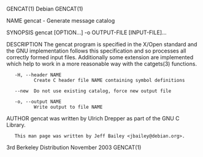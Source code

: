 GENCAT(1)                           Debian                          GENCAT(1)

NAME
       gencat - Generate message catalog

SYNOPSIS
       gencat [OPTION...] -o OUTPUT-FILE [INPUT-FILE]...

DESCRIPTION
       The gencat program is specified in the X/Open standard and the GNU
       implementation follows this specification and so processes all
       correctly formed input files. Additionally some extension are
       implemented which help to work in a more reasonable way with the
       catgets(3) functions.

       -H, --header NAME
              Create C header file NAME containing symbol definitions

       --new  Do not use existing catalog, force new output file

       -o, --output NAME
              Write output to file NAME

AUTHOR
       gencat was written by Ulrich Drepper as part of the GNU C Library.

       This man page was written by Jeff Bailey <jbailey@debian.org>.

3rd Berkeley Distribution       November 2003                       GENCAT(1)
